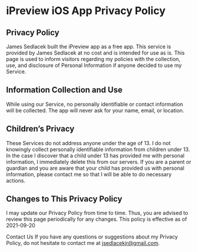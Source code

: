 # iPreview iOS App Privacy Policy

## Privacy Policy

James Sedlacek built the iPreview app as a free app. This service is provided by James Sedlacek at no cost and is intended for use as is. This page is used to inform visitors regarding my policies with the collection, use, and disclosure of Personal Information if anyone decided to use my Service.

## Information Collection and Use

While using our Service, no personally identifiable or contact information will be collected. The app will never ask for your name, email, or location.

## Children’s Privacy

These Services do not address anyone under the age of 13. I do not knowingly collect personally identifiable information from children under 13. In the case I discover that a child under 13 has provided me with personal information, I immediately delete this from our servers. If you are a parent or guardian and you are aware that your child has provided us with personal information, please contact me so that I will be able to do necessary actions.

## Changes to This Privacy Policy

I may update our Privacy Policy from time to time. Thus, you are advised to review this page periodically for any changes. This policy is effective as of 2021-09-20

Contact Us If you have any questions or suggestions about my Privacy Policy, do not hesitate to contact me at jsedlacekjr@gmail.com.
